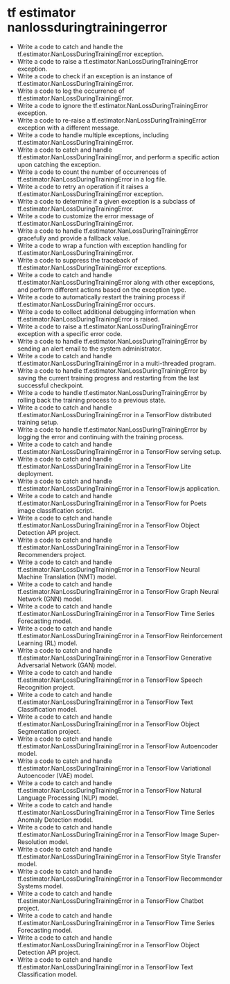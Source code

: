 # tf estimator nanlossduringtrainingerror

- Write a code to catch and handle the tf.estimator.NanLossDuringTrainingError exception.
- Write a code to raise a tf.estimator.NanLossDuringTrainingError exception.
- Write a code to check if an exception is an instance of tf.estimator.NanLossDuringTrainingError.
- Write a code to log the occurrence of tf.estimator.NanLossDuringTrainingError.
- Write a code to ignore the tf.estimator.NanLossDuringTrainingError exception.
- Write a code to re-raise a tf.estimator.NanLossDuringTrainingError exception with a different message.
- Write a code to handle multiple exceptions, including tf.estimator.NanLossDuringTrainingError.
- Write a code to catch and handle tf.estimator.NanLossDuringTrainingError, and perform a specific action upon catching the exception.
- Write a code to count the number of occurrences of tf.estimator.NanLossDuringTrainingError in a log file.
- Write a code to retry an operation if it raises a tf.estimator.NanLossDuringTrainingError exception.
- Write a code to determine if a given exception is a subclass of tf.estimator.NanLossDuringTrainingError.
- Write a code to customize the error message of tf.estimator.NanLossDuringTrainingError.
- Write a code to handle tf.estimator.NanLossDuringTrainingError gracefully and provide a fallback value.
- Write a code to wrap a function with exception handling for tf.estimator.NanLossDuringTrainingError.
- Write a code to suppress the traceback of tf.estimator.NanLossDuringTrainingError exceptions.
- Write a code to catch and handle tf.estimator.NanLossDuringTrainingError along with other exceptions, and perform different actions based on the exception type.
- Write a code to automatically restart the training process if tf.estimator.NanLossDuringTrainingError occurs.
- Write a code to collect additional debugging information when tf.estimator.NanLossDuringTrainingError is raised.
- Write a code to raise a tf.estimator.NanLossDuringTrainingError exception with a specific error code.
- Write a code to handle tf.estimator.NanLossDuringTrainingError by sending an alert email to the system administrator.
- Write a code to catch and handle tf.estimator.NanLossDuringTrainingError in a multi-threaded program.
- Write a code to handle tf.estimator.NanLossDuringTrainingError by saving the current training progress and restarting from the last successful checkpoint.
- Write a code to handle tf.estimator.NanLossDuringTrainingError by rolling back the training process to a previous state.
- Write a code to catch and handle tf.estimator.NanLossDuringTrainingError in a TensorFlow distributed training setup.
- Write a code to handle tf.estimator.NanLossDuringTrainingError by logging the error and continuing with the training process.
- Write a code to catch and handle tf.estimator.NanLossDuringTrainingError in a TensorFlow serving setup.
- Write a code to catch and handle tf.estimator.NanLossDuringTrainingError in a TensorFlow Lite deployment.
- Write a code to catch and handle tf.estimator.NanLossDuringTrainingError in a TensorFlow.js application.
- Write a code to catch and handle tf.estimator.NanLossDuringTrainingError in a TensorFlow for Poets image classification script.
- Write a code to catch and handle tf.estimator.NanLossDuringTrainingError in a TensorFlow Object Detection API project.
- Write a code to catch and handle tf.estimator.NanLossDuringTrainingError in a TensorFlow Recommenders project.
- Write a code to catch and handle tf.estimator.NanLossDuringTrainingError in a TensorFlow Neural Machine Translation (NMT) model.
- Write a code to catch and handle tf.estimator.NanLossDuringTrainingError in a TensorFlow Graph Neural Network (GNN) model.
- Write a code to catch and handle tf.estimator.NanLossDuringTrainingError in a TensorFlow Time Series Forecasting model.
- Write a code to catch and handle tf.estimator.NanLossDuringTrainingError in a TensorFlow Reinforcement Learning (RL) model.
- Write a code to catch and handle tf.estimator.NanLossDuringTrainingError in a TensorFlow Generative Adversarial Network (GAN) model.
- Write a code to catch and handle tf.estimator.NanLossDuringTrainingError in a TensorFlow Speech Recognition project.
- Write a code to catch and handle tf.estimator.NanLossDuringTrainingError in a TensorFlow Text Classification model.
- Write a code to catch and handle tf.estimator.NanLossDuringTrainingError in a TensorFlow Object Segmentation project.
- Write a code to catch and handle tf.estimator.NanLossDuringTrainingError in a TensorFlow Autoencoder model.
- Write a code to catch and handle tf.estimator.NanLossDuringTrainingError in a TensorFlow Variational Autoencoder (VAE) model.
- Write a code to catch and handle tf.estimator.NanLossDuringTrainingError in a TensorFlow Natural Language Processing (NLP) model.
- Write a code to catch and handle tf.estimator.NanLossDuringTrainingError in a TensorFlow Time Series Anomaly Detection model.
- Write a code to catch and handle tf.estimator.NanLossDuringTrainingError in a TensorFlow Image Super-Resolution model.
- Write a code to catch and handle tf.estimator.NanLossDuringTrainingError in a TensorFlow Style Transfer model.
- Write a code to catch and handle tf.estimator.NanLossDuringTrainingError in a TensorFlow Recommender Systems model.
- Write a code to catch and handle tf.estimator.NanLossDuringTrainingError in a TensorFlow Chatbot project.
- Write a code to catch and handle tf.estimator.NanLossDuringTrainingError in a TensorFlow Time Series Forecasting model.
- Write a code to catch and handle tf.estimator.NanLossDuringTrainingError in a TensorFlow Object Detection API project.
- Write a code to catch and handle tf.estimator.NanLossDuringTrainingError in a TensorFlow Text Classification model.